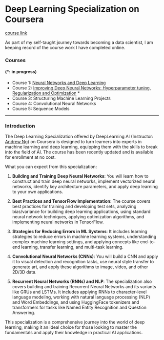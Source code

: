 # Deep Learning Specialization on Coursera 
[course link](https://www.coursera.org/specializations/deep-learning?utm_medium=sem&utm_source=gg&utm_campaign=B2C_NAMER_deep-learning_deeplearning-ai_FTCOF_specializations_country-US-country-CA&campaignid=904733485&adgroupid=45435009112&device=c&keyword=deep%20learning%20classes&matchtype=b&network=g&devicemodel=&adposition=&creativeid=654942386832&hide_mobile_promo&gclid=EAIaIQobChMI7LnPk4rSggMVUdAWBR0OGw6vEAAYASAAEgJS2PD_BwE)

As part of my self-taught journey towards becoming a data scientist, I am keeping record of the course work I have completed online. 

### Courses 
#### (*: in progress)
- Course 1: [Neural Networks and Deep Learning](https://github.com/dchlseo/deep-learning-specialization-coursera/tree/main/Neural%20Networks%20and%20Deep%20Learning) 
- Course 2: [Improving Deep Neural Networks: Hyperparameter tuning, Regularization and Optimization](https://github.com/dchlseo/deep-learning-specialization-coursera/tree/34c0bfc40b85b2d873636a6709813b65242e9761/Improving%20Deep%20Neural%20Networks%20Hyperparameter%20tuning%2C%20Regularization%20and%20Optimization)  *
- Course 3: Structuring Machine Learning Projects
- Course 4: Convolutional Neural Networks
- Course 5: Sequence Models

----
### Introduction

The Deep Learning Specialization offered by DeepLearning.AI (Instructor: [Andrew Ng](https://www.andrewng.org/)) on Coursera is designed to turn learners into experts in machine learning and deep learning, equipping them with the skills to break into the field of AI. The course has been recently updated and is available for enrollment at no cost.

What you can expect from this specialization:

1. **Building and Training Deep Neural Networks**: You will learn how to construct and train deep neural networks, implement vectorized neural networks, identify key architecture parameters, and apply deep learning to your own applications.

2. **Best Practices and TensorFlow Implementation**: The course covers best practices for training and developing test sets, analyzing bias/variance for building deep learning applications, using standard neural network techniques, applying optimization algorithms, and implementing neural networks in TensorFlow.

3. **Strategies for Reducing Errors in ML Systems**: It includes learning strategies to reduce errors in machine learning systems, understanding complex machine learning settings, and applying concepts like end-to-end learning, transfer learning, and multi-task learning.

4. **Convolutional Neural Networks (CNNs)**: You will build a CNN and apply it to visual detection and recognition tasks, use neural style transfer to generate art, and apply these algorithms to image, video, and other 2D/3D data.

5. **Recurrent Neural Networks (RNNs) and NLP**: The specialization also covers building and training Recurrent Neural Networks and its variants like GRUs and LSTMs. It includes applying RNNs to character-level language modeling, working with natural language processing (NLP) and Word Embeddings, and using HuggingFace tokenizers and transformers for tasks like Named Entity Recognition and Question Answering.

This specialization is a comprehensive journey into the world of deep learning, making it an ideal choice for those looking to master the fundamentals and apply their knowledge in practical AI applications.
